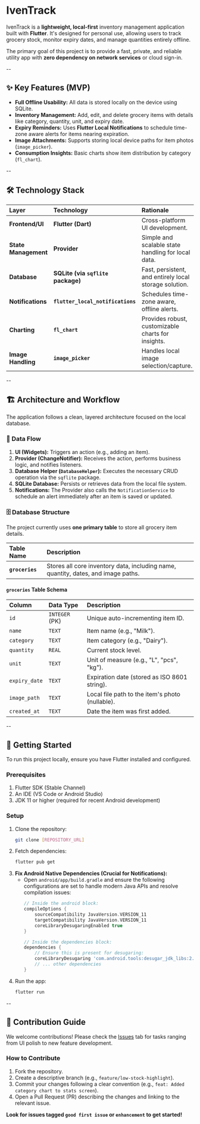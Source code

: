 # IvenTrack


IvenTrack is a **lightweight, local-first** inventory management application built with **Flutter**. It's designed for personal use, allowing users to track grocery stock, monitor expiry dates, and manage quantities entirely offline.

The primary goal of this project is to provide a fast, private, and reliable utility app with **zero dependency on network services** or cloud sign-in.

--

## ✨ Key Features (MVP)

* **Full Offline Usability:** All data is stored locally on the device using SQLite.
* **Inventory Management:** Add, edit, and delete grocery items with details like category, quantity, unit, and expiry date.
* **Expiry Reminders:** Uses **Flutter Local Notifications** to schedule time-zone aware alerts for items nearing expiration.
* **Image Attachments:** Supports storing local device paths for item photos (`image_picker`).
* **Consumption Insights:** Basic charts show item distribution by category (`fl_chart`).

--

## 🛠️ Technology Stack

| Layer | Technology | Rationale |
| :--- | :--- | :--- |
| **Frontend/UI** | **Flutter (Dart)** | Cross-platform UI development. |
| **State Management** | **Provider** | Simple and scalable state handling for local data. |
| **Database** | **SQLite (via `sqflite` package)** | Fast, persistent, and entirely local storage solution. |
| **Notifications** | **`flutter_local_notifications`** | Schedules time-zone aware, offline alerts. |
| **Charting** | **`fl_chart`** | Provides robust, customizable charts for insights. |
| **Image Handling**| **`image_picker`** | Handles local image selection/capture. |

--

## 🏗️ Architecture and Workflow

The application follows a clean, layered architecture focused on the local database.

### 🔄 Data Flow

1.  **UI (Widgets):** Triggers an action (e.g., adding an item).
2.  **Provider (ChangeNotifier):** Receives the action, performs business logic, and notifies listeners.
3.  **Database Helper (`DatabaseHelper`):** Executes the necessary CRUD operation via the `sqflite` package.
4.  **SQLite Database:** Persists or retrieves data from the local file system.
5.  **Notifications:** The Provider also calls the `NotificationService` to schedule an alert immediately after an item is saved or updated.

### 🗄️ Database Structure

The project currently uses **one primary table** to store all grocery item details.

| Table Name | Description |
| :--- | :--- |
| **`groceries`** | Stores all core inventory data, including name, quantity, dates, and image paths. |

#### **`groceries` Table Schema**

| Column | Data Type | Description |
| :--- | :--- | :--- |
| `id` | `INTEGER` (PK) | Unique auto-incrementing item ID. |
| `name` | `TEXT` | Item name (e.g., "Milk"). |
| `category` | `TEXT` | Item category (e.g., "Dairy"). |
| `quantity` | `REAL` | Current stock level. |
| `unit` | `TEXT` | Unit of measure (e.g., "L", "pcs", "kg"). |
| `expiry_date` | `TEXT` | Expiration date (stored as ISO 8601 string). |
| `image_path` | `TEXT` | Local file path to the item's photo (nullable). |
| `created_at`| `TEXT` | Date the item was first added. |

--

## 🚀 Getting Started

To run this project locally, ensure you have Flutter installed and configured.

### Prerequisites

1.  Flutter SDK (Stable Channel)
2.  An IDE (VS Code or Android Studio)
3.  JDK 11 or higher (required for recent Android development)

### Setup

1.  Clone the repository:
    ```bash
    git clone [REPOSITORY_URL]
    ```
2.  Fetch dependencies:
    ```bash
    flutter pub get
    ```
3.  **Fix Android Native Dependencies (Crucial for Notifications):**
    * Open `android/app/build.gradle` and ensure the following configurations are set to handle modern Java APIs and resolve compilation issues:
        ```gradle
        // Inside the android block:
        compileOptions {
            sourceCompatibility JavaVersion.VERSION_11
            targetCompatibility JavaVersion.VERSION_11
            coreLibraryDesugaringEnabled true 
        }
        
        // Inside the dependencies block:
        dependencies {
            // Ensure this is present for desugaring:
            coreLibraryDesugaring 'com.android.tools:desugar_jdk_libs:2.0.4' 
            // ... other dependencies
        }
        ```
4.  Run the app:
    ```bash
    flutter run
    ```

--

## 🤝 Contribution Guide

We welcome contributions! Please check the [Issues]([LINK_TO_ISSUES_PAGE]) tab for tasks ranging from UI polish to new feature development.

### How to Contribute

1.  Fork the repository.
2.  Create a descriptive branch (e.g., `feature/low-stock-highlight`).
3.  Commit your changes following a clear convention (e.g., `feat: Added category chart to stats screen`).
4.  Open a Pull Request (PR) describing the changes and linking to the relevant issue.

**Look for issues tagged `good first issue` or `enhancement` to get started!**